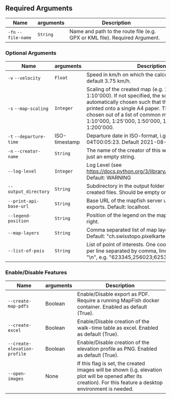 ## Required Arguments

| Name                | arguments | Description                                                                |
|---------------------|-----------|----------------------------------------------------------------------------|
| `-fn` `--file-name` | `String`  | Name and path to the route file (e.g. GPX or KML file). Required Argument. |

### Optional Arguments

| Name                    | arguments     | Description                                                                                                                                                                                                                                                                                               |
|-------------------------|---------------|-----------------------------------------------------------------------------------------------------------------------------------------------------------------------------------------------------------------------------------------------------------------------------------------------------------|
| `-v` `--velocity`       | `Float`       | Speed in km/h on which the calculation is based, default 3.75 km/h.                                                                                                                                                                                                                                       |
| `-s` `--map-scaling`    | `Integer`     | Scaling of the created map (e.g. 10000 for scaling of 1:10'000). If not specified, the scaling will be automatically chosen such that the path can be printed onto a single A4 paper. The scaling gets chosen out of a list of common map scaling: 1:10'000, 1:25'000, 1:50'000, 1:100'000, or 1:200'000. |
| `-t` `--departure-time` | ISO-timestamp | Departure date in ISO-format, i.g. 2011-11-04T00:05:23. Default 2021-08-16T09:00:00.                                                                                                                                                                                                                      |
| `-n` `--creator-name`   | `String`      | The name of the creator of this walk-table. Default is just an empty string.                                                                                                                                                                                                                              |
| `--log-level`           | `Integer`     | Log Level (see https://docs.python.org/3/library/logging.html#levels). Default: WARNING                                                                                                                                                                                                                   |
| `--output_directory`    | `String`      | Subdirectory in the output folder for storing the created files. Should be empty or ending with "/"                                                                                                                                                                                                       |
| `--print-api-base-url`  | `String`      | Base URL of the mapfish server used for creating PDF exports. Default: localhost.                                                                                                                                                                                                                         |
| `--legend-position`     | `String`      | Position of the legend on the map. Default: bottom-right.                                                                                                                                                                                                                                                 |
| `--map-layers`          | `String`      | Comma separated list of map layers to be used. Default: "ch.swisstopo.pixelkarte-farbe".                                                                                                                                                                                                                  |
| `--list-of-pois`        | `String`      | List of point of interests. One coordinate (LV03) pair per line separated by comma, line end marked with "\n", e.g. "623345,256023;625345,253023"                                                                                                                                                         | 

### Enable/Disable Features

| Name                         | arguments | Description                                                                                                                                                      |
|------------------------------|-----------|------------------------------------------------------------------------------------------------------------------------------------------------------------------|
| `--create-map-pdfs`          | Boolean   | Enable/Disable export as PDF. Require a running MapFish docker container. Enabled as default (True).                                                             |
| `--create-excel`             | Boolean   | Enable/Disable creation of the walk-time table as excel. Enabled as default (True).                                                                              |
| `--create-elevation-profile` | Boolean   | Enable/Disable creation of the elevation profile as PNG. Enabled as default (True).                                                                              |
| `--open-images`              | None      | If this flag is set, the created images will be shown (i.g. elevation plot will be opened after its creation). For this feature a desktop environment is needed. |
